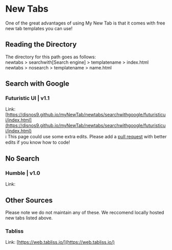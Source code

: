 # New Tabs
One of the great advantages of using My New Tab is that it comes with free new tab templates you can use!

## Reading the Directory
The directory for this path goes as follows:<br>
newtabs > searchwith[Search engine] > templatename > index.html
newtabs > nosearch > templatename > name.html

## Search with Google
### Futuristic UI | v1.1
Link: [https://disnos9.github.io/myNewTab/newtabs/searchwithgoogle/futuristicui/index.html](https://disnos9.github.io/myNewTab/newtabs/searchwithgoogle/futuristicui/index.html)<br>
ℹ️ This page could use some extra edits. Please add a [pull request](https://github.com/disnos9/myNewTab/pulls) with better edits if you know how to code!

## No Search
### Humble | v1.0
Link: []()

## Other Sources
Please note we do not maintain any of these. We reccomend locally hosted new tabs listed above.
### Tabliss
Link: [https://web.tabliss.io/](https://web.tabliss.io/)

